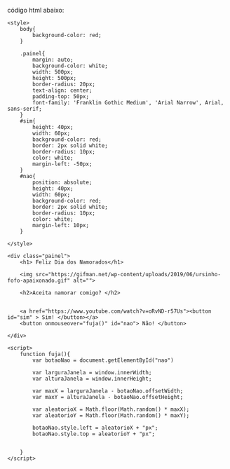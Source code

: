 
código html abaixo:

<!DOCTYPE html>
<html lang="en">
<head>
    <meta charset="UTF-8">
    <meta http-equiv="X-UA-Compatible" content="IE=edge">
    <meta name="viewport" content="width=device-width, initial-scale=1.0">
    <title>Feliz Dia Dos Namorados</title>

    <style>
        body{
            background-color: red;
        }

        .painel{
            margin: auto;
            background-color: white;
            width: 500px;
            height: 500px;
            border-radius: 20px;
            text-align: center;
            padding-top: 50px;
            font-family: 'Franklin Gothic Medium', 'Arial Narrow', Arial, sans-serif;
        }
        #sim{
            height: 40px;
            width: 60px;
            background-color: red;
            border: 2px solid white;
            border-radius: 10px;
            color: white;
            margin-left: -50px;
        }
        #nao{
            position: absolute;
            height: 40px;
            width: 60px;
            background-color: red;
            border: 2px solid white;
            border-radius: 10px;
            color: white;
            margin-left: 10px;
        }

    </style>

</head>
<body>

    <div class="painel">
        <h1> Feliz Dia dos Namorados</h1>

        <img src="https://gifman.net/wp-content/uploads/2019/06/ursinho-fofo-apaixonado.gif" alt="">

        <h2>Aceita namorar comigo? </h2>
        

        <a href="https://www.youtube.com/watch?v=oRvND-r57Us"><button id="sim" > Sim! </button></a>
        <button onmouseover="fuja()" id="nao"> Não! </button>
        
    </div>

    <script>
        function fuja(){
            var botaoNao = document.getElementById("nao")

            var larguraJanela = window.innerWidth;
            var alturaJanela = window.innerHeight;

            var maxX = larguraJanela - botaoNao.offsetWidth;
            var maxY = alturaJanela - botaoNao.offsetHeight;

            var aleatorioX = Math.floor(Math.random() * maxX);
            var aleatorioY = Math.floor(Math.random() * maxY);

            botaoNao.style.left = aleatorioX + "px";
            botaoNao.style.top = aleatorioY + "px";


        }
    </script>



    
</body>
</html>
